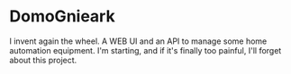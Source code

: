 # DomoGnieark

I invent again the wheel. A WEB UI and an API to manage some home automation equipment. I'm starting, and if it's finally too painful, I'll forget about this project.